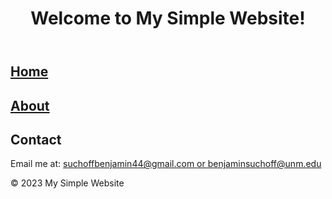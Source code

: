<html>
<head>
</head>
<body>
    <header>
        <h1>Welcome to My Simple Website!</h1>
    </header>
    <main>
        <section>
            <h2><a href="home.html">Home</a></h2>
        </section>
        <section>
            <h2><a href="about.html">About</a></h2>
        </section>
        <section>
            <h2>Contact</h2>
            <p>Email me at: <a href="mailto:suchoffbenjamin44@gmail.com">suchoffbenjamin44@gmail.com or benjaminsuchoff@unm.edu</a></p>
        </section>
    </main>
    <footer>
        <p>© 2023 My Simple Website</p>
    </footer>
</body>
</html>

